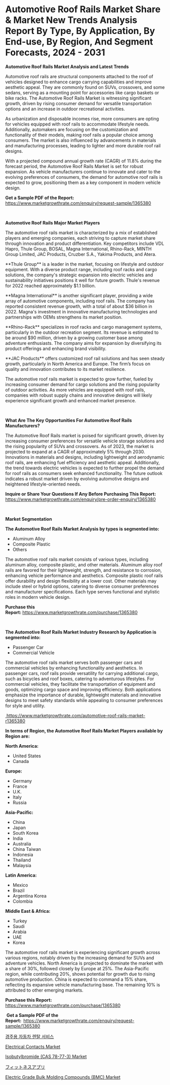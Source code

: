<p><h1>Automotive Roof Rails Market Share & Market New Trends Analysis Report By Type, By Application, By End-use, By Region, And Segment Forecasts, 2024 - 2031</h1></p><p><strong>Automotive Roof Rails Market Analysis and Latest Trends</strong></p>
<p><p>Automotive roof rails are structural components attached to the roof of vehicles designed to enhance cargo carrying capabilities and improve aesthetic appeal. They are commonly found on SUVs, crossovers, and some sedans, serving as a mounting point for accessories like cargo baskets or bike racks. The Automotive Roof Rails Market is witnessing significant growth, driven by rising consumer demand for versatile transportation options and an increase in outdoor recreational activities.</p><p>As urbanization and disposable incomes rise, more consumers are opting for vehicles equipped with roof rails to accommodate lifestyle needs. Additionally, automakers are focusing on the customization and functionality of their models, making roof rails a popular choice among consumers. The market is also influenced by advancements in materials and manufacturing processes, leading to lighter and more durable roof rail designs.</p><p>With a projected compound annual growth rate (CAGR) of 11.8% during the forecast period, the Automotive Roof Rails Market is set for robust expansion. As vehicle manufacturers continue to innovate and cater to the evolving preferences of consumers, the demand for automotive roof rails is expected to grow, positioning them as a key component in modern vehicle design.</p></p>
<p><strong>Get a Sample PDF of the Report:&nbsp;</strong> <a href="https://www.marketgrowthrate.com/enquiry/request-sample/1365380">https://www.marketgrowthrate.com/enquiry/request-sample/1365380</a></p>
<p>&nbsp;</p>
<p><strong>Automotive Roof Rails Major Market Players</strong></p>
<p><p>The automotive roof rails market is characterized by a mix of established players and emerging companies, each striving to capture market share through innovation and product differentiation. Key competitors include VDL Hapro, Thule Group, BOSAL, Magna International, Rhino-Rack, MINTH Group Limited, JAC Products, Cruzber S.A., Yakima Products, and Atera.</p><p>**Thule Group** is a leader in the market, focusing on lifestyle and outdoor equipment. With a diverse product range, including roof racks and cargo solutions, the company's strategic expansion into electric vehicles and sustainability initiatives positions it well for future growth. Thule's revenue for 2022 reached approximately $1.1 billion.</p><p>**Magna International** is another significant player, providing a wide array of automotive components, including roof rails. The company has reported consistent revenue growth, with a total of about $36 billion in 2022. Magna's investment in innovative manufacturing technologies and partnerships with OEMs strengthens its market position.</p><p>**Rhino-Rack** specializes in roof racks and cargo management systems, particularly in the outdoor recreation segment. Its revenue is estimated to be around $90 million, driven by a growing customer base among adventure enthusiasts. The company aims for expansion by diversifying its product offerings and enhancing brand visibility.</p><p>**JAC Products** offers customized roof rail solutions and has seen steady growth, particularly in North America and Europe. The firm’s focus on quality and innovation contributes to its market resilience.</p><p>The automotive roof rails market is expected to grow further, fueled by increasing consumer demand for cargo solutions and the rising popularity of outdoor activities. As more vehicles are equipped with roof rails, companies with robust supply chains and innovative designs will likely experience significant growth and enhanced market presence.</p></p>
<p>&nbsp;</p>
<p><strong>What Are The Key Opportunities For Automotive Roof Rails Manufacturers?</strong></p>
<p><p>The Automotive Roof Rails market is poised for significant growth, driven by increasing consumer preferences for versatile vehicle storage solutions and the rising popularity of SUVs and crossovers. As of 2023, the market is projected to expand at a CAGR of approximately 5% through 2030. Innovations in materials and designs, including lightweight and aerodynamic roof rails, are enhancing fuel efficiency and aesthetic appeal. Additionally, the trend towards electric vehicles is expected to further propel the demand for roof rails as consumers seek enhanced functionality. The future outlook indicates a robust market driven by evolving automotive designs and heightened lifestyle-oriented needs.</p></p>
<p><strong>Inquire or Share Your Questions If Any Before Purchasing This Report:</strong> <a href="https://www.marketgrowthrate.com/enquiry/pre-order-enquiry/1365380">https://www.marketgrowthrate.com/enquiry/pre-order-enquiry/1365380</a></p>
<p>&nbsp;</p>
<p><strong>Market Segmentation</strong></p>
<p><strong>The Automotive Roof Rails Market Analysis by types is segmented into:</strong></p>
<p><ul><li>Aluminum Alloy</li><li>Composite Plastic</li><li>Others</li></ul></p>
<p><p>The automotive roof rails market consists of various types, including aluminum alloy, composite plastic, and other materials. Aluminum alloy roof rails are favored for their lightweight, strength, and resistance to corrosion, enhancing vehicle performance and aesthetics. Composite plastic roof rails offer durability and design flexibility at a lower cost. Other materials may include steel or hybrid options, catering to diverse consumer preferences and manufacturer specifications. Each type serves functional and stylistic roles in modern vehicle design.</p></p>
<p><strong>Purchase this Report:&nbsp;</strong><a href="https://www.marketgrowthrate.com/purchase/1365380">https://www.marketgrowthrate.com/purchase/1365380</a></p>
<p>&nbsp;</p>
<p><strong>The Automotive Roof Rails Market Industry Research by Application is segmented into:</strong></p>
<p><ul><li>Passenger Car</li><li>Commercial Vehicle</li></ul></p>
<p><p>The automotive roof rails market serves both passenger cars and commercial vehicles by enhancing functionality and aesthetics. In passenger cars, roof rails provide versatility for carrying additional cargo, such as bicycles and roof boxes, catering to adventurous lifestyles. For commercial vehicles, they facilitate the transportation of equipment and goods, optimizing cargo space and improving efficiency. Both applications emphasize the importance of durable, lightweight materials and innovative designs to meet safety standards while appealing to consumer preferences for style and utility.</p></p>
<p><a href="https://www.marketgrowthrate.com/automotive-roof-rails-market-r1365380">&nbsp;https://www.marketgrowthrate.com/automotive-roof-rails-market-r1365380</a></p>
<p><strong>In terms of Region, the Automotive Roof Rails Market Players available by Region are:</strong></p>
<p>
    <p> <strong> North America: </strong>
        <ul>
            <li>United States</li>
            <li>Canada</li>
        </ul>
        </p> 
    <p> <strong> Europe: </strong>
        <ul>
            <li>Germany</li>
            <li>France</li>
            <li>U.K.</li>
            <li>Italy</li>
            <li>Russia</li>
        </ul>
        </p> 
    <p> <strong> Asia-Pacific: </strong>
        <ul>
            <li>China</li>
            <li>Japan</li>
            <li>South Korea</li>
            <li>India</li>
            <li>Australia</li>
            <li>China Taiwan</li>
            <li>Indonesia</li>
            <li>Thailand</li>
            <li>Malaysia</li>
        </ul>
        </p> 
    <p> <strong> Latin America: </strong>
        <ul>
            <li>Mexico</li>
            <li>Brazil</li>
            <li>Argentina Korea</li>
            <li>Colombia</li>
        </ul>
        </p> 
    <p> <strong> Middle East & Africa: </strong>
        <ul>
            <li>Turkey</li>
            <li>Saudi</li>
            <li>Arabia</li>
            <li>UAE</li>
            <li>Korea</li>
        </ul>
    </p>
    </p>
<p><p>The automotive roof rails market is experiencing significant growth across various regions, notably driven by the increasing demand for SUVs and adventure vehicles. North America is projected to dominate the market with a share of 30%, followed closely by Europe at 25%. The Asia-Pacific region, while contributing 20%, shows potential for growth due to rising automotive production. China is expected to command a 15% share, reflecting its expansive vehicle manufacturing base. The remaining 10% is attributed to other emerging markets.</p></p>
<p><strong>Purchase this Report: </strong><a href="https://www.marketgrowthrate.com/purchase/1365380">https://www.marketgrowthrate.com/purchase/1365380</a></p>
<p>&nbsp;<strong>Get a Sample PDF of the Report:&nbsp;&nbsp;</strong><a href="https://www.marketgrowthrate.com/enquiry/request-sample/1365380">https://www.marketgrowthrate.com/enquiry/request-sample/1365380</a></p>
<p><strong></strong></p>
<p><p><a href="https://medium.com/@bulahhamill33/%EA%B8%80%EB%A1%9C%EB%B2%8C-%EB%A0%88%EC%9D%B4%EC%B9%B4-%ED%81%AC-%EB%A0%8C%ED%83%88-%EC%84%9C%EB%B9%84%EC%8A%A4-%EC%8B%9C%EC%9E%A5-%EB%8F%99%ED%96%A5-%EB%B0%8F-%ED%98%81%EC%8B%A0-%EB%AF%B8%EB%9E%98-%EC%A7%80%ED%96%A5%EC%A0%81-%EB%B6%84%EC%84%9D-2024-2031-162a3b25c24d">경주용 자동차 렌탈 서비스</a></p><p><a href="https://www.linkedin.com/pulse/electrical-contacts-market-outlook-forecast-from-2024-2031-dhucc?trackingId=5vgRBPnVQ4eGX7xdeHwZSg%3D%3D">Electrical Contacts Market</a></p><p><a href="https://issuu.com/reportprime-2/docs/isobutylbromide-cas-78-77-3-market-_a35c16f3b7affd">Isobutylbromide (CAS 78-77-3) Market</a></p><p><a href="https://medium.com/@sheilabruen2023/%E5%B8%82%E5%A0%B4%E4%BA%88%E6%B8%AC%E3%81%AE%E5%A4%89%E5%8C%96-%E3%82%B0%E3%83%AD%E3%83%BC%E3%83%90%E3%83%AB%E3%83%95%E3%82%A3%E3%83%83%E3%83%88%E3%83%8D%E3%82%B9%E3%82%A2%E3%83%97%E3%83%AA%E5%B8%82%E5%A0%B4%E3%81%AE%E3%83%80%E3%82%A4%E3%83%8A%E3%83%9F%E3%82%AF%E3%82%B9%E3%81%A8%E4%BB%8A%E5%BE%8C%E3%81%AE%E3%83%88%E3%83%AC%E3%83%B3%E3%83%89-2024%E5%B9%B4-2031%E5%B9%B4-d0991b4bec01?postPublishedType=repub">フィットネスアプリ</a></p><p><a href="https://issuu.com/reportprime-2/docs/electric-grade-bulk-molding-compoun_c8fcb4495e8e75">Electric Grade Bulk Molding Compounds (BMC) Market</a></p></p>